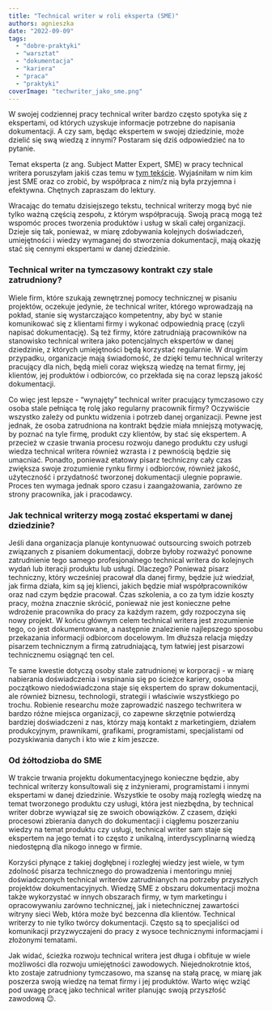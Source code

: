 ```yaml
---
title: "Technical writer w roli eksperta (SME)"
authors: agnieszka
date: "2022-09-09"
tags:
  - "dobre-praktyki"
  - "warsztat"
  - "dokumentacja"
  - "kariera"
  - "praca"
  - "praktyki"
coverImage: "techwriter_jako_sme.png"
---
```


W swojej codziennej pracy technical writer bardzo często spotyka się z
ekspertami, od których uzyskuje informacje potrzebne do napisania dokumentacji.
A czy sam, będąc ekspertem w swojej dziedzinie, może dzielić się swą wiedzą z
innymi? Postaram się dziś odpowiedzieć na to pytanie.

Temat eksperta (z ang. Subject Matter Expert, SME) w pracy technical writera
poruszyłam jakiś czas temu w [tym tekście](http://techwriter.pl/kim-jest-sme/).
Wyjaśniłam w nim kim jest SME oraz co zrobić, by współpraca z nim/z nią była
przyjemna i efektywna. Chętnych zapraszam do lektury.

Wracając do tematu dzisiejszego tekstu, technical writerzy mogą być nie tylko
ważną częścią zespołu, z którym współpracują. Swoją pracą mogą też wspomóc
proces tworzenia produktów i usług w skali całej organizacji. Dzieje się tak,
ponieważ, w miarę zdobywania kolejnych doświadczeń, umiejętności i wiedzy
wymaganej do stworzenia dokumentacji, mają okazję stać się cennymi ekspertami w
danej dziedzinie.

### Technical writer na tymczasowy kontrakt czy stale zatrudniony?

Wiele firm, które szukają zewnętrznej pomocy technicznej w pisaniu projektów,
oczekuje jedynie, że technical writer, którego wprowadzają na pokład, stanie się
wystarczająco kompetentny, aby być w stanie komunikować się z klientami firmy i
wykonać odpowiednią pracę (czyli napisać dokumentację). Są też firmy, które
zatrudniają pracowników na stanowisko technical writera jako potencjalnych
ekspertów w danej dziedzinie, z których umiejętności będą korzystać regularnie.
W drugim przypadku, organizacje mają świadomość, że dzięki temu technical
writerzy pracujący dla nich, będą mieli coraz większą wiedzę na temat firmy, jej
klientów, jej produktów i odbiorców, co przekłada się na coraz lepszą jakość
dokumentacji.

Co więc jest lepsze - “wynajęty” technical writer pracujący tymczasowo czy osoba
stale pełniąca tę rolę jako regularny pracownik firmy? Oczywiście wszystko
zależy od punktu widzenia i potrzeb danej organizacji. Pewne jest jednak, że
osoba zatrudniona na kontrakt będzie miała mniejszą motywację, by poznać na tyle
firmę, produkt czy klientów, by stać się ekspertem. A przecież w czasie trwania
procesu rozwoju danego produktu czy usługi wiedza technical writera również
wzrasta i z pewnością będzie się umacniać. Ponadto, ponieważ etatowy pisarz
techniczny cały czas zwiększa swoje zrozumienie rynku firmy i odbiorców, również
jakość, użyteczność i przydatność tworzonej dokumentacji ulegnie poprawie.
Proces ten wymaga jednak sporo czasu i zaangażowania, zarówno ze strony
pracownika, jak i pracodawcy.

### Jak technical writerzy mogą zostać ekspertami w danej dziedzinie?

Jeśli dana organizacja planuje kontynuować outsourcing swoich potrzeb związanych
z pisaniem dokumentacji, dobrze byłoby rozważyć ponowne zatrudnienie tego samego
profesjonalnego technical writera do kolejnych wydań lub iteracji produktu lub
usługi. Dlaczego? Ponieważ pisarz techniczny, który wcześniej pracował dla danej
firmy, będzie już wiedział, jak firma działa, kim są jej klienci, jakich będzie
miał współpracowników oraz nad czym będzie pracował. Czas szkolenia, a co za tym
idzie koszty pracy, można znacznie skrócić, ponieważ nie jest konieczne pełne
wdrożenie pracownika do pracy za każdym razem, gdy rozpoczyna się nowy projekt.
W końcu głównym celem technical writera jest zrozumienie tego, co jest
dokumentowane, a następnie znalezienie najlepszego sposobu przekazania
informacji odbiorcom docelowym. Im dłuższa relacja między pisarzem technicznym a
firmą zatrudniającą, tym łatwiej jest pisarzowi technicznemu osiągnąć ten cel.

Te same kwestie dotyczą osoby stale zatrudnionej w korporacji - w miarę
nabierania doświadczenia i wspinania się po ścieżce kariery, osoba początkowo
niedoświadczona staje się ekspertem do spraw dokumentacji, ale również biznesu,
technologii, strategii i właściwie wszystkiego po trochu. Robienie researchu
może zaprowadzić naszego techwritera w bardzo różne miejsca organizacji, co
zapewne skrzętnie potwierdzą bardziej doświadczeni z nas, którzy mają kontakt z
marketingiem, działem produkcyjnym, prawnikami, grafikami, programistami,
specjalistami od pozyskiwania danych i kto wie z kim jeszcze.

### Od żółtodzioba do SME

W trakcie trwania projektu dokumentacyjnego konieczne będzie, aby technical
writerzy konsultowali się z inżynierami, programistami i innymi ekspertami w
danej dziedzinie. Wszystkie te osoby mają rozległą wiedzę na temat tworzonego
produktu czy usługi, która jest niezbędna, by technical writer dobrze wywiązał
się ze swoich obowiązków. Z czasem, dzięki procesowi zbierania danych do
dokumentacji i ciągłemu poszerzaniu wiedzy na temat produktu czy usługi,
technical writer sam staje się ekspertem na jego temat i to często z unikalną,
interdyscyplinarną wiedzą niedostępną dla nikogo innego w firmie.

Korzyści płynące z takiej dogłębnej i rozległej wiedzy jest wiele, w tym
zdolność pisarza technicznego do prowadzenia i mentoringu mniej doświadczonych
technical writerów zatrudnianych na potrzeby przyszłych projektów
dokumentacyjnych. Wiedzę SME z obszaru dokumentacji można także wykorzystać w
innych obszarach firmy, w tym marketingu i opracowywaniu zarówno technicznej,
jak i nietechnicznej zawartości witryny sieci Web, która może być bezcenna dla
klientów. Technical writerzy to nie tylko twórcy dokumentacji. Często są to
specjaliści od komunikacji przyzwyczajeni do pracy z wysoce technicznymi
informacjami i złożonymi tematami.

Jak widać, ścieżka rozwoju technical writera jest długa i obfituje w wiele
możliwości dla rozwoju umiejętności zawodowych. Niejednokrotnie ktoś, kto
zostaje zatrudniony tymczasowo, ma szansę na stałą pracę, w miarę jak poszerza
swoją wiedzę na temat firmy i jej produktów. Warto więc wziąć pod uwagę pracę
jako technical writer planując swoją przyszłość zawodową 😉.

